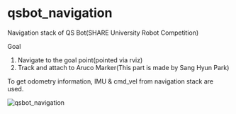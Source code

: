 # qsbot_navigation
Navigation stack of QS Bot(SHARE University Robot Competition)


Goal
1. Navigate to the goal point(pointed via rviz)
2. Track and attach to Aruco Marker(This part is made by Sang Hyun Park)

To get odometry information, IMU & cmd_vel from navigation stack are used.

![qsbot_navigation](https://user-images.githubusercontent.com/95322972/217493273-fc2a4733-5f69-4dba-8d9e-5ee26a74222d.gif)

